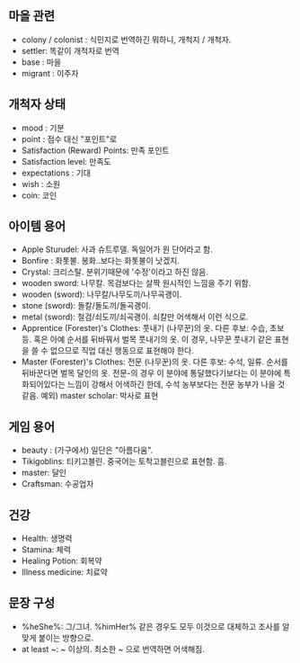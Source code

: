 ## 마을 관련
- colony / colonist : 식민지로 번역하긴 뭐하니, 개척지 / 개척자. 
- settler: 똑같이 개척자로 번역
- base : 마을
- migrant : 이주자

## 개척자 상태
- mood : 기분
- point : 점수 대신 "포인트"로
- Satisfaction (Reward) Points: 만족 포인트
- Satisfaction level: 만족도
- expectations : 기대
- wish : 소원
- coin: 코인

## 아이템 용어
- Apple Sturudel: 사과 슈트루델. 독일어가 원 단어라고 함.
- Bonfire : 화톳불. 봉화..보다는 화톳불이 낫겠지.
- Crystal: 크리스탈. 분위기때문에 '수정'이라고 하진 않음.
- wooden sword: 나무칼. 목검보다는 살짝 원시적인 느낌을 주기 위함.
- wooden (sword): 나무칼/나무도끼/나무곡괭이.
- stone (sword): 돌칼/돌도끼/돌곡괭이.
- metal (sword): 철검/쇠도끼/쇠곡괭이. 쇠칼만 어색해서 이런 식으로.
- Apprentice (Forester)'s Clothes: 풋내기 (나무꾼)의 옷. 다른 후보: 수습, 초보 등. 혹은 아예 순서를 뒤바꿔서 벌목 풋내기의 옷. 이 경우, 나무꾼 풋내기 같은 표현을 쓸 수 없으므로 직업 대신 행동으로 표현해야 한다.
- Master (Forester)'s Clothes: 전문 (나무꾼)의 옷. 다른 후보: 수석, 일류. 순서를 뒤바꾼다면 벌목 달인의 옷. 전문-의 경우 이 분야에 통달했다기보다는 이 분야에 특화되어있다는 느낌이 강해서 어색하긴 한데, 수석 농부보다는 전문 농부가 나을 것 같음. 예외) master scholar: 박사로 표현

## 게임 용어
- beauty : (가구에서) 일단은 "아름다움".
- Tikigoblins: 티키고블린. 중국어는 토착고블린으로 표현함. 흠.
- master: 달인
- Craftsman: 수공업자

## 건강
- Health: 생명력
- Stamina: 체력
- Healing Potion: 회복약
- Illness medicine: 치료약

## 문장 구성
- %heShe%: 그/그녀. %himHer% 같은 경우도 모두 이것으로 대체하고 조사를 알맞게 붙이는 방향으로.
- at least ~: ~ 이상의. 최소한 ~ 으로 번역하면 어색해짐.